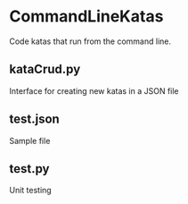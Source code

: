 # CommandLineKatas

Code katas that run from the command line.

## kataCrud.py
Interface for creating new katas in a JSON file

## test.json
Sample file

## test.py
Unit testing
